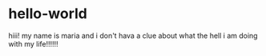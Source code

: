 # hello-world

hiii!
my name is maria and i don't hava a clue about what the hell i am doing with my life!!!!!!
